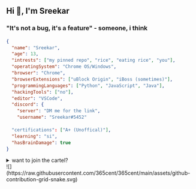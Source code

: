 ## Hi 👋, I'm Sreekar

### "It's not a bug, it's a feature" - someone, i think

```json
{
  "name": "Sreekar",
  "age": 13,
  "intrests": ["my pinned repo", "rice", "eating rice", "you"],
  "operatingSystem": "Chrome OS/Windows",
  "browser": "Chrome",
  "browserExtensions": ["uBlock Origin", "iBoss (sometimes)"],
  "programmingLanguages": ["Python", "JavaScript", "Java"],
  "hackingTools": ["no"],
  "editor": "VSCode",
  "discord": {
    "server": "DM me for the link",
    "username": "Sreekar#5452"

  "certifications": ["A+ (Unoffical)"],
  "learning": "si",
  "hasBrainDamage": true
}
```
<details>
<summary>want to join the cartel?</summary>
<br>
<table><tbody><tr><td><a href="https://octo-ring.com/"><img src="https://octo-ring.com/static/img/widget/top.png" width="99%" alt="Octo Ring logo" align="top"></a><br><a href="https://octo-ring.com/p/Sreekar617/prev"><img src="https://octo-ring.com/static/img/widget/prev.png" width="33%" alt="previous" align="top" title="previous profile"></a><a href="https://octo-ring.com/p/Sreekar617/random"><img src="https://octo-ring.com/static/img/widget/random.png" width="33%" alt="random" align="top" title="random profile"></a><a href="https://octo-ring.com/p/Sreekar617/next"><img src="https://octo-ring.com/static/img/widget/next.png" width="33%" alt="next" align="top" title="next profile"></a><br><a href="https://octo-ring.com/"><img src="https://octo-ring.com/static/img/widget/bottom.png" width="99%" alt="check out other GitHub profiles in the Octo Ring" align="top"></a></td></tr></tbody></table>
</details>
![](https://raw.githubusercontent.com/365cent/365cent/main/assets/github-contribution-grid-snake.svg)
